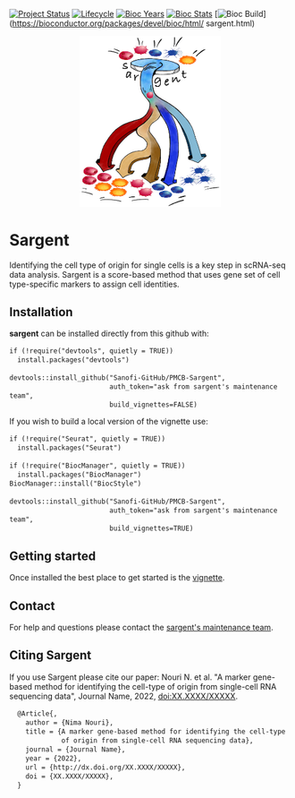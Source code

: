 [![Project Status](http://www.repostatus.org/badges/latest/active.svg)](http://www.repostatus.org/#active)
[![Lifecycle](https://img.shields.io/badge/lifecycle-stable-brightgreen.svg)](https://www.tidyverse.org/lifecycle/#stable)
[![Bioc Years](https://bioconductor.org/shields/years-in-bioc/sargent.svg)](https://bioconductor.org/packages/devel/bioc/html/sargent.html)
[![Bioc Stats](https://bioconductor.org/shields/downloads/sargent.svg)](https://bioconductor.org/packages/devel/bioc/html/sargent.html)
[![Bioc Build](https://bioconductor.org/shields/build/devel/bioc/sargent.svg)](https://bioconductor.org/packages/devel/bioc/html/
sargent.html)

<p align="center" width="100%">
<img width="50%" src="vignettes/sargent-logo.png"> 
</p>

# Sargent

Identifying the cell type of origin for single cells is a key step in scRNA-seq
data analysis. Sargent is a score-based method that uses gene set of cell
type-specific markers to assign cell identities.


## Installation

**sargent** can be installed directly from this github with:

```{r}
if (!require("devtools", quietly = TRUE))
  install.packages("devtools")

devtools::install_github("Sanofi-GitHub/PMCB-Sargent", 
                         auth_token="ask from sargent's maintenance team", 
                         build_vignettes=FALSE)
```

If you wish to build a local version of the vignette use:

```{r}
if (!require("Seurat", quietly = TRUE))
  install.packages("Seurat")

if (!require("BiocManager", quietly = TRUE))
  install.packages("BiocManager")
BiocManager::install("BiocStyle")

devtools::install_github("Sanofi-GitHub/PMCB-Sargent", 
                         auth_token="ask from sargent's maintenance team", 
                         build_vignettes=TRUE)
```


## Getting started

Once installed the best place to get started is the [vignette][vignette].


## Contact

For help and questions please contact the [sargent's maintenance team](mailto:nima.nouri@sanofi.com).


## Citing Sargent

If you use Sargent please cite our paper: Nouri N. et al. "A marker gene-based
method for identifying the cell-type of origin from single-cell RNA sequencing
data", Journal Name, 2022, [doi:XX.XXXX/XXXXX][paper].

```
  @Article{,
    author = {Nima Nouri},
    title = {A marker gene-based method for identifying the cell-type 
             of origin from single-cell RNA sequencing data},
    journal = {Journal Name},
    year = {2022},
    url = {http://dx.doi.org/XX.XXXX/XXXXX},
    doi = {XX.XXXX/XXXXX},
  }
```

[vignette]: https://github.com/Sanofi-GitHub/PMCB-Sargent/blob/master/vignettes/Sargent-Vignette.Rmd
[bioc]: https://bioconductor.org/packages/devel/bioc/html/sargent.html
[paper]: http://dx.doi.org/XX.XXXX/XXXXX
